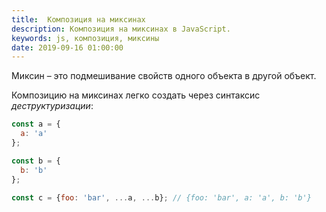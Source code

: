 ```yaml
---
title:  Композиция на миксинах
description: Композиция на миксинах в JavaScript.
keywords: js, композиция, миксины
date: 2019-09-16 01:00:00
---
```


Миксин &ndash; это подмешивание свойств одного объекта в другой объект.

Композицию на миксинах легко создать через синтаксис *деструктуризации*:

```js
const a = {
  a: 'a'
};

const b = {
  b: 'b'
};

const c = {foo: 'bar', ...a, ...b}; // {foo: 'bar', a: 'a', b: 'b'}
```
